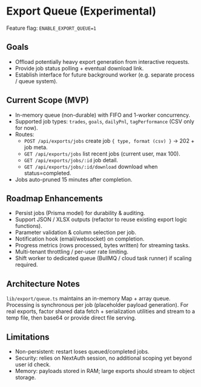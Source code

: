 # Export Queue (Experimental)

Feature flag: `ENABLE_EXPORT_QUEUE=1`

## Goals
- Offload potentially heavy export generation from interactive requests.
- Provide job status polling + eventual download link.
- Establish interface for future background worker (e.g. separate process / queue system).

## Current Scope (MVP)
- In-memory queue (non-durable) with FIFO and 1-worker concurrency.
- Supported job types: `trades`, `goals`, `dailyPnl`, `tagPerformance` (CSV only for now).
- Routes:
  - `POST /api/exports/jobs` create job `{ type, format (csv) }` -> 202 + job meta.
  - `GET /api/exports/jobs` list recent jobs (current user, max 100).
  - `GET /api/exports/jobs/:id` job detail.
  - `GET /api/exports/jobs/:id/download` download when status=completed.
- Jobs auto-pruned 15 minutes after completion.

## Roadmap Enhancements
- Persist jobs (Prisma model) for durability & auditing.
- Support JSON / XLSX outputs (refactor to reuse existing export logic functions).
- Parameter validation & column selection per job.
- Notification hook (email/websocket) on completion.
- Progress metrics (rows processed, bytes written) for streaming tasks.
- Multi-tenant throttling / per-user rate limiting.
- Shift worker to dedicated queue (BullMQ / cloud task runner) if scaling required.

## Architecture Notes
`lib/export/queue.ts` maintains an in-memory Map + array queue. Processing is synchronous per job (placeholder payload generation). For real exports, factor shared data fetch + serialization utilities and stream to a temp file, then base64 or provide direct file serving.

## Limitations
- Non-persistent: restart loses queued/completed jobs.
- Security: relies on NextAuth session, no additional scoping yet beyond user id check.
- Memory: payloads stored in RAM; large exports should stream to object storage.
